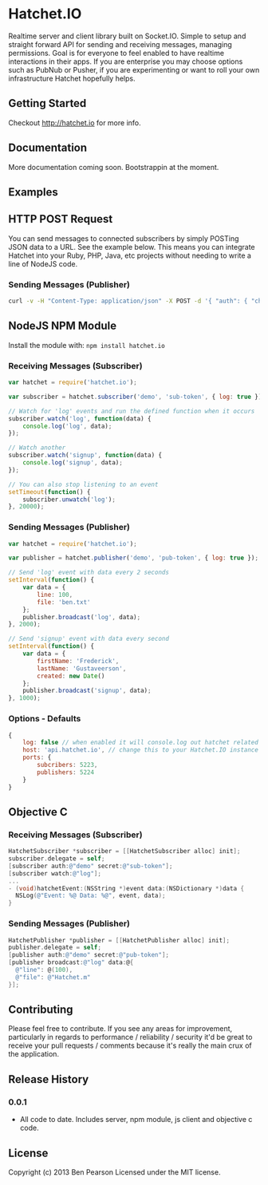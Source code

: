 # Hatchet.IO

Realtime server and client library built on Socket.IO. Simple to setup and straight forward API for sending and receiving messages, managing permissions. Goal is for everyone to feel enabled to have realtime interactions in their apps. If you are enterprise you may choose options such as PubNub or Pusher, if you are experimenting or want to roll your own infrastructure Hatchet hopefully helps.

## Getting Started

Checkout http://hatchet.io for more info.

## Documentation

More documentation coming soon. Bootstrappin at the moment.

## Examples

## HTTP POST Request

You can send messages to connected subscribers by simply POSTing JSON data to a URL. See the example below. This means you can integrate Hatchet into your Ruby, PHP, Java, etc projects without needing to write a line of NodeJS code.

### Sending Messages (Publisher)

```bash
curl -v -H "Content-Type: application/json" -X POST -d '{ "auth": { "channel": "demo", "secret": "pub-token" }, "data": { "event": "log", "data": { "line": 100, "file": "test.js" } }}' http://api.hatchet.io/message
```

## NodeJS NPM Module

Install the module with: `npm install hatchet.io`

### Receiving Messages (Subscriber)

```javascript
var hatchet = require('hatchet.io');

var subscriber = hatchet.subscriber('demo', 'sub-token', { log: true });

// Watch for 'log' events and run the defined function when it occurs
subscriber.watch('log', function(data) {
    console.log('log', data);
});

// Watch another
subscriber.watch('signup', function(data) {
	console.log('signup', data);
});

// You can also stop listening to an event
setTimeout(function() {
	subscriber.unwatch('log');
}, 20000);
```

### Sending Messages (Publisher)

```javascript
var hatchet = require('hatchet.io');

var publisher = hatchet.publisher('demo', 'pub-token', { log: true });

// Send 'log' event with data every 2 seconds
setInterval(function() {
	var data = {
		line: 100,
		file: 'ben.txt'
	};
	publisher.broadcast('log', data);
}, 2000);

// Send 'signup' event with data every second
setInterval(function() {
	var data = {
		firstName: 'Frederick',
		lastName: 'Gustaveerson',
		created: new Date()
	};
	publisher.broadcast('signup', data);
}, 1000);
```

### Options - Defaults

```javascript
{
	log: false // when enabled it will console.log out hatchet related log messages
	host: 'api.hatchet.io', // change this to your Hatchet.IO instance
	ports: {
		subcribers: 5223,
		publishers: 5224
	}
}
```

## Objective C

### Receiving Messages (Subscriber)

```objective-c
HatchetSubscriber *subscriber = [[HatchetSubscriber alloc] init];
subscriber.delegate = self;
[subscriber auth:@"demo" secret:@"sub-token"];
[subscriber watch:@"log"];
...
- (void)hatchetEvent:(NSString *)event data:(NSDictionary *)data {
  NSLog(@"Event: %@ Data: %@", event, data);
}
```

### Sending Messages (Publisher)

```objective-c
HatchetPublisher *publisher = [[HatchetPublisher alloc] init];
publisher.delegate = self;
[publisher auth:@"demo" secret:@"pub-token"];
[publisher broadcast:@"log" data:@{
  @"line": @(100),
  @"file": @"Hatchet.m"
}];
````

## Contributing
Please feel free to contribute. If you see any areas for improvement, particularly in regards to performance / reliability / security it'd be great to receive your pull requests / comments because it's really the main crux of the application.

## Release History

### 0.0.1

- All code to date. Includes server, npm module, js client and objective c code.

## License
Copyright (c) 2013 Ben Pearson
Licensed under the MIT license.
